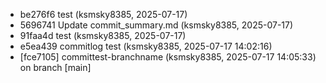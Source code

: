 - be276f6 test (ksmsky8385, 2025-07-17)
- 5696741 Update commit_summary.md (ksmsky8385, 2025-07-17)
- 91faa4d test (ksmsky8385, 2025-07-17)
- e5ea439 commitlog test (ksmsky8385, 2025-07-17 14:02:16)
- [fce7105] committest-branchname (ksmsky8385, 2025-07-17 14:05:33) on branch [main]
